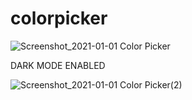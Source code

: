 # colorpicker




![Screenshot_2021-01-01 Color Picker](https://user-images.githubusercontent.com/69300666/103451210-19584800-4c76-11eb-8a77-4eb517a21fce.png)


DARK MODE ENABLED

![Screenshot_2021-01-01 Color Picker(2)](https://user-images.githubusercontent.com/69300666/103451254-63d9c480-4c76-11eb-8f1f-cfbf4df74096.png)




